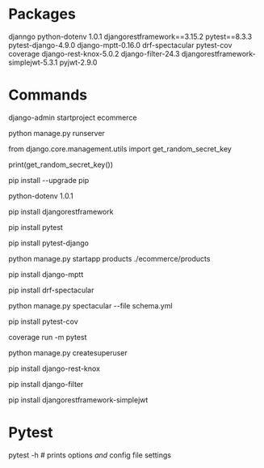 # Packages
djanngo
python-dotenv 1.0.1
djangorestframework==3.15.2
pytest==8.3.3
pytest-django-4.9.0
django-mptt-0.16.0
drf-spectacular
pytest-cov
coverage
django-rest-knox-5.0.2
django-filter-24.3
djangorestframework-simplejwt-5.3.1 pyjwt-2.9.0



# Commands
django-admin startproject ecommerce

python manage.py runserver

from django.core.management.utils import get_random_secret_key

print(get_random_secret_key())

pip install --upgrade pip

python-dotenv 1.0.1

pip install djangorestframework

pip install pytest

pip install pytest-django

python manage.py startapp products ./ecommerce/products 

pip install django-mptt

pip install drf-spectacular

python manage.py spectacular --file schema.yml

pip install pytest-cov 

coverage run -m pytest

python manage.py createsuperuser

pip install django-rest-knox

pip install django-filter

pip install djangorestframework-simplejwt


# Pytest
pytest -h    # prints options _and_ config file settings